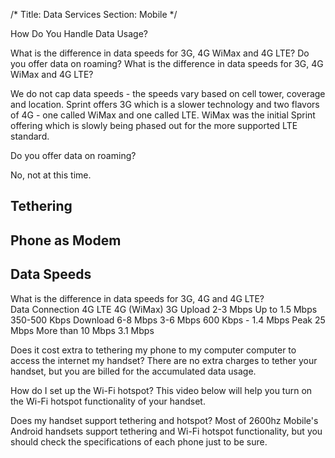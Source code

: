 /*
Title: Data Services
Section: Mobile
*/

How Do You Handle Data Usage?

What is the difference in data speeds for 3G, 4G WiMax and 4G LTE?
Do you offer data on roaming?
What is the difference in data speeds for 3G, 4G WiMax and 4G LTE?

We do not cap data speeds - the speeds vary based on cell tower, coverage and location. Sprint offers 3G which is a slower technology and two flavors of 4G - one called WiMax and one called LTE. WiMax was the initial Sprint offering which is slowly being phased out for the more supported LTE standard.

Do you offer data on roaming?

No, not at this time.

## Tethering

## Phone as Modem




## Data Speeds
What is the difference in data speeds for 3G, 4G and 4G LTE?  
Data Connection	4G LTE          4G (WiMax)          3G
Upload          2-3 Mbps	Up to 1.5 Mbps      350-500 Kbps
Download	6-8 Mbps	3-6 Mbps            600 Kbps - 1.4 Mbps
Peak            25 Mbps         More than 10 Mbps   3.1 Mbps





Does it cost extra to tethering my phone to my computer computer to access the internet my handset?
There are no extra charges to tether your handset, but you are billed for the accumulated data usage.

How do I set up the Wi-Fi hotspot?
This video below will help you turn on the Wi-Fi hotspot functionality of your handset. 

Does my handset support tethering and hotspot?
Most of 2600hz Mobile's Android handsets support tethering and Wi-Fi hotspot functionality, but you should check the specifications of each phone just to be sure.


